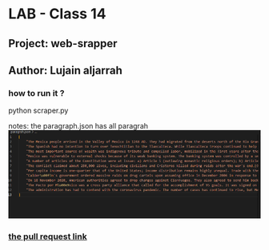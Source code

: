 # LAB - Class 14
## Project: web-srapper
## Author: Lujain aljarrah


### how to run it ?
python scraper.py

notes: the paragraph.json has all paragrah
![para](/assests/para.PNG)

### [the pull request link](https://github.com/Lujain92/web-scraper/pull/1)
